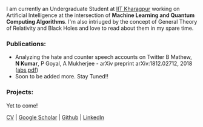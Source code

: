I am currently an Undergraduate Student at [IIT Kharagpur](http://www.iitkgp.ac.in) working on Artificial Intelligence at the intersection of __Machine Learning and Quantum Computing Algorithms__. I'm also intriuged by the concept of General Theory of Relativity and Black Holes and love to read about them in my spare time.

### Publications:

- Analyzing the hate and counter speech accounts on Twitter B Mathew, __N Kumar__, P Goyal, A Mukherjee - arXiv preprint arXiv:1812.02712, 2018 ([abs](https://arxiv.org/abs/1812.02712),[pdf](https://arxiv.org/pdf/1812.02712.pdf))
- Soon to be added more. Stay Tuned!!


### Projects:
Yet to come!


[CV](https://github.com/KumarNavish/navish-kumar.github.io/blob/master/CV.pdf) | [Google Scholar](https://scholar.google.com/citations?user=BFCHfngAAAAJ&hl=en) | [Github](https://github.com/KumarNavish) | [LinkedIn](https://www.linkedin.com/in/navish-kumar-890a01152/)
